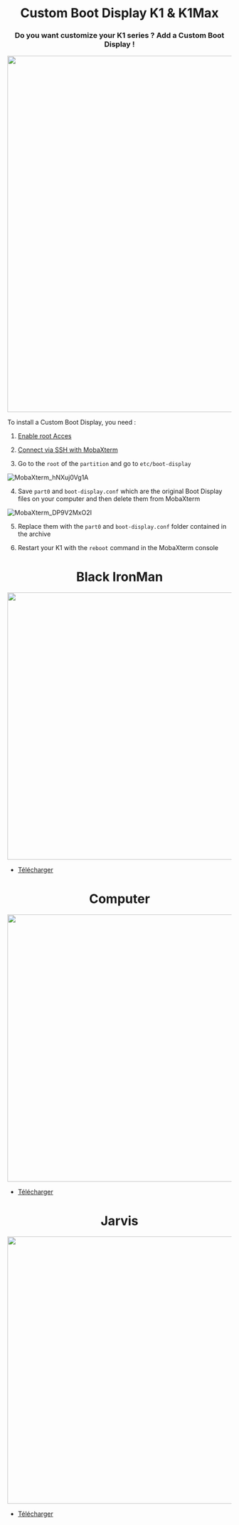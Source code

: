 
<h1 align="center">Custom Boot Display K1 & K1Max</h1>

<h3 align="center">Do you want customize your K1 series ? Add a Custom Boot Display !</h1>

<p align="center">  
  <img src="https://github.com/KORSiRO/Custom-Boot-Display-K1-K1Max/assets/62854582/836c060a-c1dc-4177-8466-80110f1e4da8" width="800"/>  
</p>

To install a Custom Boot Display, you need : 

1. [Enable root Acces](https://github.com/Guilouz/Creality-K1-and-K1-Max/wiki/Install-&-Update-Rooted-Firmware#enable-root-access)
 
2. [Connect via SSH with MobaXterm](https://github.com/Guilouz/Creality-K1-and-K1-Max/wiki/SSH-Connection)
 
3. Go to the `root` of the `partition` and go to `etc/boot-display`


![MobaXterm_hNXuj0Vg1A](https://github.com/KORSiRO/Custom-Boot-Display-K1-K1Max/assets/62854582/612ac34c-b571-4028-8eef-b338240138cb)


4. Save `part0` and `boot-display.conf` which are the original Boot Display files on your computer and then delete them from MobaXterm
 

![MobaXterm_DP9V2MxO2I](https://github.com/KORSiRO/Custom-Boot-Display-K1-K1Max/assets/62854582/ebac90f4-2911-4045-84f8-aeb2f8a0cd91)


5. Replace them with the `part0` and `boot-display.conf` folder contained in the archive

   
6. Restart your K1 with the `reboot` command in the MobaXterm console


<h1 align="center">Black IronMan</h1>

<p align="center">
  <img src="https://github.com/KORSiRO/Custom-Boot-Display-K1-K1Max/blob/main/Images/BLACK%20IRON%20MAN.gif?raw=true" width="600"/>
</p>

- [Télécharger](https://github.com/KORSiRO/Custom-Boot-Display-K1-K1Max/blob/main/Boot_K1_K1Max_Black_IronMan.7z)

<h1 align="center">Computer</h1>

<p align="center">
  <img src="https://github.com/KORSiRO/Custom-Boot-Display-K1-K1Max/blob/main/Images/COMPUTER.gif" width="600"/>
</p>

- [Télécharger](https://github.com/KORSiRO/Custom-Boot-Display-K1-K1Max/blob/main/Boot_K1_K1Max_Computer.7z)

<h1 align="center">Jarvis</h1>

<p align="center">
  <img src="https://github.com/KORSiRO/Custom-Boot-Display-K1-K1Max/blob/main/Images/JARVIS.gif" width="600"/>
</p>

- [Télécharger](https://github.com/KORSiRO/Custom-Boot-Display-K1-K1Max/blob/main/Boot_K1_K1Max_JARVIS.7z)
